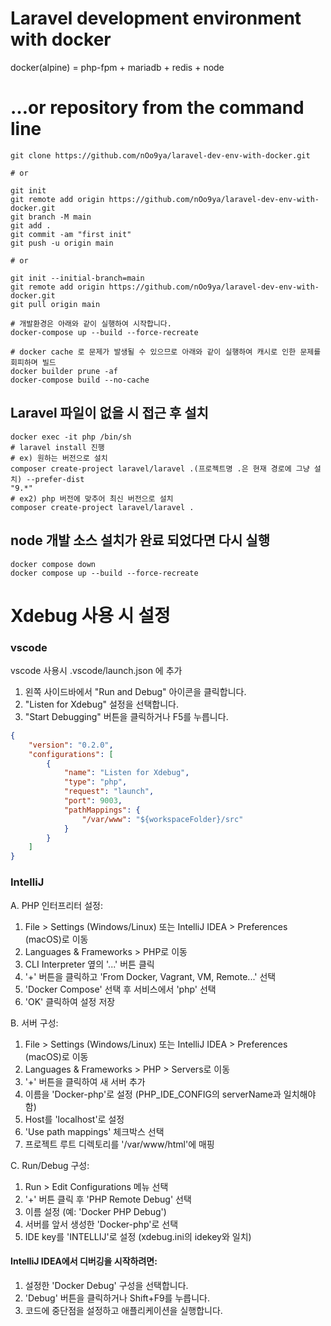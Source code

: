 # Laravel development environment with docker
docker(alpine) = php-fpm + mariadb + redis + node

# …or repository from the command line
```shell
git clone https://github.com/nOo9ya/laravel-dev-env-with-docker.git

# or

git init
git remote add origin https://github.com/nOo9ya/laravel-dev-env-with-docker.git
git branch -M main
git add .
git commit -am "first init"
git push -u origin main

# or

git init --initial-branch=main
git remote add origin https://github.com/nOo9ya/laravel-dev-env-with-docker.git
git pull origin main
```


```shell
# 개발환경은 아래와 같이 실행하여 시작합니다.
docker-compose up --build --force-recreate

# docker cache 로 문제가 발생될 수 있으므로 아래와 같이 실행하여 캐시로 인한 문제를 회피하며 빌드
docker builder prune -af
docker-compose build --no-cache
```

## Laravel 파일이 없을 시 접근 후 설치
```shell
docker exec -it php /bin/sh
# laravel install 진행
# ex) 원하는 버전으로 설치
composer create-project laravel/laravel .(프로젝트명 .은 현재 경로에 그냥 설치) --prefer-dist 
"9.*"
# ex2) php 버전에 맞추어 최신 버전으로 설치
composer create-project laravel/laravel .
```

## node 개발 소스 설치가 완료 되었다면 다시 실행
```shell
docker compose down
docker compose up --build --force-recreate
```

# Xdebug 사용 시 설정
### vscode
vscode 사용시 .vscode/launch.json 에 추가
1. 왼쪽 사이드바에서 "Run and Debug" 아이콘을 클릭합니다.
2. "Listen for Xdebug" 설정을 선택합니다.
3. "Start Debugging" 버튼을 클릭하거나 F5를 누릅니다.
```json
{
    "version": "0.2.0",
    "configurations": [
        {
            "name": "Listen for Xdebug",
            "type": "php",
            "request": "launch",
            "port": 9003,
            "pathMappings": {
                "/var/www": "${workspaceFolder}/src"
            }
        }
    ]
}
```

### IntelliJ
A. PHP 인터프리터 설정:
1. File > Settings (Windows/Linux) 또는 IntelliJ IDEA > Preferences (macOS)로 이동
2. Languages & Frameworks > PHP로 이동
3. CLI Interpreter 옆의 '...' 버튼 클릭
4. '+' 버튼을 클릭하고 'From Docker, Vagrant, VM, Remote...' 선택
5. 'Docker Compose' 선택 후 서비스에서 'php' 선택
6. 'OK' 클릭하여 설정 저장

B. 서버 구성:
1. File > Settings (Windows/Linux) 또는 IntelliJ IDEA > Preferences (macOS)로 이동
2. Languages & Frameworks > PHP > Servers로 이동
3. '+' 버튼을 클릭하여 새 서버 추가
4. 이름을 'Docker-php'로 설정 (PHP_IDE_CONFIG의 serverName과 일치해야 함)
5. Host를 'localhost'로 설정
6. 'Use path mappings' 체크박스 선택
7. 프로젝트 루트 디렉토리를 '/var/www/html'에 매핑

C. Run/Debug 구성:
1. Run > Edit Configurations 메뉴 선택
2. '+' 버튼 클릭 후 'PHP Remote Debug' 선택
3. 이름 설정 (예: 'Docker PHP Debug')
4. 서버를 앞서 생성한 'Docker-php'로 선택
5. IDE key를 'INTELLIJ'로 설정 (xdebug.ini의 idekey와 일치)


#### IntelliJ IDEA에서 디버깅을 시작하려면:
1. 설정한 'Docker Debug' 구성을 선택합니다.
2. 'Debug' 버튼을 클릭하거나 Shift+F9를 누릅니다.
3. 코드에 중단점을 설정하고 애플리케이션을 실행합니다.
